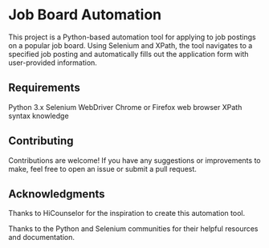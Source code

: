 # Job Board Automation
This project is a Python-based automation tool for applying to job postings on a popular job board. Using Selenium and XPath, the tool navigates to a specified job posting and automatically fills out the application form with user-provided information.

## Requirements
Python 3.x
Selenium WebDriver
Chrome or Firefox web browser
XPath syntax knowledge

## Contributing
Contributions are welcome! If you have any suggestions or improvements to make, feel free to open an issue or submit a pull request.

## Acknowledgments
Thanks to HiCounselor for the inspiration to create this automation tool.

Thanks to the Python and Selenium communities for their helpful resources and documentation.
